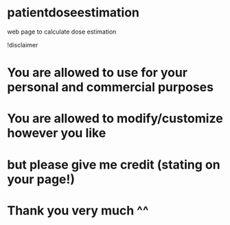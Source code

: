 # patientdoseestimation
web page to calculate dose estimation

!disclaimer 

# You are allowed to use for your personal and commercial purposes
# You are allowed to modify/customize however you like
# but please give me credit (stating on your page!)
# Thank you very much ^^
